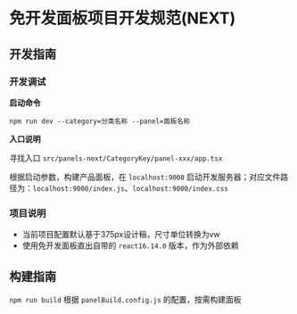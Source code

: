 # 免开发面板项目开发规范(NEXT)

## 开发指南

### 开发调试

**启动命令**

`npm run dev --category=分类名称 --panel=面板名称`

**入口说明**

寻找入口 `src/panels-next/CategoryKey/panel-xxx/app.tsx`

根据启动参数，构建产品面板，在 `localhost:9000` 启动开发服务器；对应文件路径为：`localhost:9000/index.js`、`localhost:9000/index.css`

### 项目说明
- 当前项目配置默认基于375px设计稿，尺寸单位转换为vw
- 使用免开发面板直出自带的 `react16.14.0` 版本，作为外部依赖

## 构建指南
`npm run build` 根据 `panelBuild.config.js` 的配置，按需构建面板
